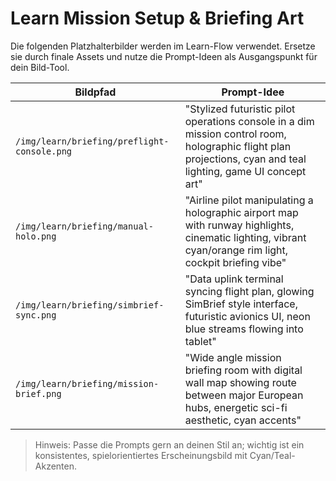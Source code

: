 # Learn Mission Setup & Briefing Art

Die folgenden Platzhalterbilder werden im Learn-Flow verwendet. Ersetze sie durch finale Assets und nutze die Prompt-Ideen als Ausgangspunkt für dein Bild-Tool.

| Bildpfad | Prompt-Idee |
| --- | --- |
| `/img/learn/briefing/preflight-console.png` | "Stylized futuristic pilot operations console in a dim mission control room, holographic flight plan projections, cyan and teal lighting, game UI concept art" |
| `/img/learn/briefing/manual-holo.png` | "Airline pilot manipulating a holographic airport map with runway highlights, cinematic lighting, vibrant cyan/orange rim light, cockpit briefing vibe" |
| `/img/learn/briefing/simbrief-sync.png` | "Data uplink terminal syncing flight plan, glowing SimBrief style interface, futuristic avionics UI, neon blue streams flowing into tablet" |
| `/img/learn/briefing/mission-brief.png` | "Wide angle mission briefing room with digital wall map showing route between major European hubs, energetic sci-fi aesthetic, cyan accents" |

> Hinweis: Passe die Prompts gern an deinen Stil an; wichtig ist ein konsistentes, spielorientiertes Erscheinungsbild mit Cyan/Teal-Akzenten.
